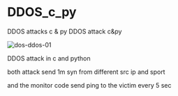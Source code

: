 # DDOS_c_py
DDOS attacks c &amp; py
                                                      DDOS attack c&py
                                            
![dos-ddos-01](https://user-images.githubusercontent.com/74408266/143878804-872789d0-2a31-4363-a9d5-1b1d226d63a3.png)

DDOS attack in c and python

both attack send 1m syn from different src ip and sport

and the monitor code send ping to the victim every 5 sec 
